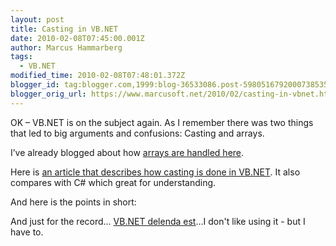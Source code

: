 ```yaml
---
layout: post
title: Casting in VB.NET
date: 2010-02-08T07:45:00.001Z
author: Marcus Hammarberg
tags:
  - VB.NET
modified_time: 2010-02-08T07:48:01.372Z
blogger_id: tag:blogger.com,1999:blog-36533086.post-5980516792000738535
blogger_orig_url: https://www.marcusoft.net/2010/02/casting-in-vbnet.html
---
```


OK – VB.NET is on the subject again. As I remember there was two things that led to big arguments and confusions: Casting and arrays.

I’ve already blogged about how <a href="https://www.marcusoft.net/2007/10/arrays-in-vbnet.html" target="_blank">arrays are handled here</a>.

Here is <a href="http://www.codeproject.com/KB/dotnet/CheatSheetCastingNET.aspx" target="_blank">an article that describes how casting is done in VB.NET</a>. It also compares with C# which great for understanding.

And here is the points in short:

And just for the record... <a href="http://en.wikipedia.org/wiki/Carthago_delenda_est" target="_blank">VB.NET delenda est</a>...I don't like using it - but I have to.
